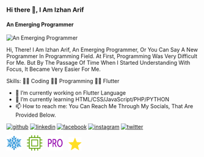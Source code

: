 ### Hi there 👋,  I Am Izhan Arif
#### An Emerging Programmer
![An Emerging Programmer](https://pbs.twimg.com/profile_banners/1424421253524463616/1661463543/600x200)

Hi, There! I Am Izhan Arif, An Emerging Programmer, Or You Can Say A New Programmer In Programming Field. At First, Programming Was Very Difficult For Me. But By The Passage Of Time When I Started Understanding With Focus, It Became Very Easier For Me.

Skills: 👩‍💻 Coding 👩‍💻 Programming 👩‍💻 Flutter 

- 🔭 I’m currently working on Flutter Language 
- 🌱 I’m currently learning HTML/CSS/JavaScript/PHP/PYTHON 
- 📫 How to reach me: You Can Reach Me Through My Socials, That Are Provided Below. 


[<img src='https://cdn.jsdelivr.net/npm/simple-icons@3.0.1/icons/github.svg' alt='github' height='40'>](https://github.com/https://github.com/IzhanArif)  [<img src='https://cdn.jsdelivr.net/npm/simple-icons@3.0.1/icons/linkedin.svg' alt='linkedin' height='40'>](https://www.linkedin.com/in/https://www.linkedin.com/in/izhan-arif-8a2ab6243//)  [<img src='https://cdn.jsdelivr.net/npm/simple-icons@3.0.1/icons/facebook.svg' alt='facebook' height='40'>](https://www.facebook.com/https://www.facebook.com/izhan.memon.79)  [<img src='https://cdn.jsdelivr.net/npm/simple-icons@3.0.1/icons/instagram.svg' alt='instagram' height='40'>](https://www.instagram.com/https://www.instagram.com/izhanarif_official//)  [<img src='https://cdn.jsdelivr.net/npm/simple-icons@3.0.1/icons/twitter.svg' alt='twitter' height='40'>](https://twitter.com/https://twitter.com/izhanrf)  

<a href='https://archiveprogram.github.com/'><img src='https://raw.githubusercontent.com/acervenky/animated-github-badges/master/assets/acbadge.gif' width='40' height='40'></a> <a href='https://docs.github.com/en/developers'><img src='https://raw.githubusercontent.com/acervenky/animated-github-badges/master/assets/devbadge.gif' width='40' height='40'></a> <a href='https://github.com/pricing'><img src='https://raw.githubusercontent.com/acervenky/animated-github-badges/master/assets/pro.gif' width='40' height='40'></a> <a href='https://stars.github.com/'><img src='https://raw.githubusercontent.com/acervenky/animated-github-badges/master/assets/starbadge.gif' width='35' height='35'></a> 

